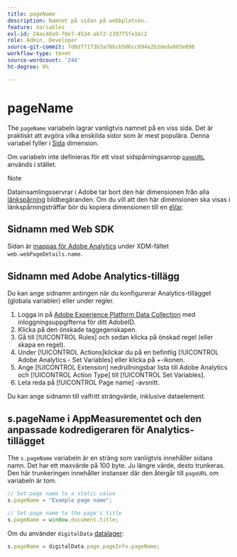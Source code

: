 ```yaml
---
title: pageName
description: Namnet på sidan på webbplatsen.
feature: Variables
exl-id: 24ac40a9-f0e7-4534-abf2-2397f5fe16c2
role: Admin, Developer
source-git-commit: 7d8df7173b3a78bcb506cc894e2b3deda003e696
workflow-type: tm+mt
source-wordcount: '244'
ht-degree: 0%

---
```


# pageName

The `pageName` variabeln lagrar vanligtvis namnet på en viss sida. Det är praktiskt att avgöra vilka enskilda sidor som är mest populära. Denna variabel fyller i [Sida](/help/components/dimensions/page.md) dimension.

Om variabeln inte definieras för ett visst sidspårningsanrop [`pageURL`](pageurl.md) används i stället.

>[!NOTE]
>
>Datainsamlingsservrar i Adobe tar bort den här dimensionen från alla [länkspårning](/help/implement/vars/functions/tl-method.md) bildbegäranden. Om du vill att den här dimensionen ska visas i länkspårningsträffar bör du kopiera dimensionen till en [eVar](evar.md).

## Sidnamn med Web SDK

Sidan är [mappas för Adobe Analytics](https://experienceleague.adobe.com/docs/analytics/implementation/aep-edge/variable-mapping.html) under XDM-fältet `web.webPageDetails.name`.

## Sidnamn med Adobe Analytics-tillägg

Du kan ange sidnamn antingen när du konfigurerar Analytics-tillägget (globala variabler) eller under regler.

1. Logga in på [Adobe Experience Platform Data Collection](https://experience.adobe.com/data-collection) med inloggningsuppgifterna för ditt AdobeID.
2. Klicka på den önskade taggegenskapen.
3. Gå till [!UICONTROL Rules] och sedan klicka på önskad regel (eller skapa en regel).
4. Under [!UICONTROL Actions]klickar du på en befintlig [!UICONTROL Adobe Analytics - Set Variables] eller klicka på +-ikonen.
5. Ange [!UICONTROL Extension] nedrullningsbar lista till Adobe Analytics och [!UICONTROL Action Type] till [!UICONTROL Set Variables].
6. Leta reda på [!UICONTROL Page name] -avsnitt.

Du kan ange sidnamn till valfritt strängvärde, inklusive dataelement.

## s.pageName i AppMeasurementet och den anpassade kodredigeraren för Analytics-tillägget

The `s.pageName` variabeln är en sträng som vanligtvis innehåller sidans namn. Det har ett maxvärde på 100 byte. Ju längre värde, desto trunkeras. Den här trunkeringen innehåller instanser där den återgår till `pageURL` om variabeln är tom.

```js
// Set page name to a static value
s.pageName = "Example page name";

// Set page name to the page's title
s.pageName = window.document.title;
```

Om du använder `digitalData` [datalager](../../prepare/data-layer.md):

```js
s.pageName = digitalData.page.pageInfo.pageName;
```
